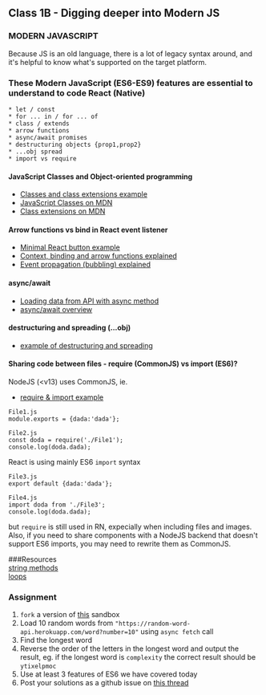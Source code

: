 ## Class 1B - Digging deeper into Modern JS

### MODERN JAVASCRIPT
Because JS is an old language, there is a lot of legacy syntax around, and it's helpful to know what's supported on the target platform.

### These Modern JavaScript (ES6-ES9) features are essential to understand to code React (Native)

```  
* let / const
* for ... in / for ... of
* class / extends 
* arrow functions
* async/await promises  
* destructuring objects {prop1,prop2}
* ...obj spread
* import vs require
```


#### JavaScript Classes and Object-oriented programming

- [Classes and class extensions example](https://github.com/borg/Mobile-Application-Development/tree/master/Classes/examples/classes-and-extensions.js) 
- [JavaScript Classes on MDN](https://developer.mozilla.org/en-US/docs/Web/JavaScript/Reference/Classes)
- [Class extensions on MDN](https://developer.mozilla.org/en-US/docs/Web/JavaScript/Reference/Classes/extends)


#### Arrow functions vs bind in React event listener   

- [Minimal React button example](https://codesandbox.io/s/black-forest-k4phg?file=/src/App.js)   
- [Context, binding and arrow functions explained](https://www.codementor.io/dariogarciamoya/understanding-this-in-javascript-with-arrow-functions-gcpjwfyuc)
- [Event propagation (bubbling) explained](https://www.youtube.com/watch?v=UWCvbwo9IRk&ab_channel=dcode)

#### async/await
- [Loading data from API with async method](https://codesandbox.io/s/nostalgic-goodall-iyqut?file=/src/App.js)
- [async/await overview](https://dmitripavlutin.com/javascript-fetch-async-await/)

#### destructuring and spreading (...obj)
- [example of destructuring and spreading](https://codesandbox.io/s/distracted-thunder-9z9xi?file=/src/App.js)

#### Sharing code between files - require (CommonJS) vs import (ES6)?
NodeJS (<v13) uses CommonJS, ie. 

- [require & import example](https://codesandbox.io/s/quizzical-currying-bonxi?file=/src/App.js)


```require
File1.js
module.exports = {dada:'dada'};

File2.js
const doda = require('./File1');
console.log(doda.dada);
```

React is using mainly ES6 `import` syntax

```
File3.js
export default {dada:'dada'};

File4.js
import doda from './File3';
console.log(doda.dada);
```
but `require` is still used in RN, expecially when including files and images. Also, if you need to share components with a NodeJS backend that doesn't support ES6 imports, you may need to rewrite them as CommonJS.

###Resources   
[string methods](https://www.w3schools.com/js/js_string_methods.asp)   
[loops](https://www.w3schools.com/js/js_loop_forof.asp)   

### Assignment
1. `fork` a version of [this](https://codesandbox.io/s/angry-lake-bud0c?file=/src/App.js) sandbox
2. Load 10 random words from `"https://random-word-api.herokuapp.com/word?number=10"` using `async fetch` call
3. Find the longest word
4. Reverse the order of the letters in the longest word and output the result, eg. if the longest word is `complexity` the correct result should be `ytixelpmoc`
5. Use at least 3 features of ES6 we have covered today
6. Post your solutions as a github issue on [this thread](https://github.com/borg/Mobile-Application-Development/issues/1)









